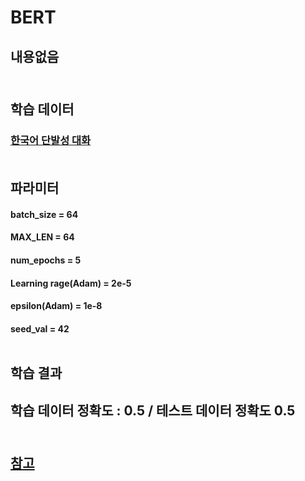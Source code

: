 
# BERT
## 내용없음 <br/><br/>


## 학습 데이터 
### [한국어 단발성 대화](https://aihub.or.kr/opendata/keti-data/recognition-laguage/KETI-02-009)<br/><br/>


## 파라미터  
#### batch_size = 64
#### MAX_LEN = 64
#### num_epochs = 5
#### Learning rage(Adam) = 2e-5
#### epsilon(Adam) = 1e-8
#### seed_val = 42  <br/><br/>



## 학습 결과
## 학습 데이터 정확도 : 0.5 / 테스트 데이터 정확도 0.5<br/><br/>



## [참고](https://mccormickml.com/2019/07/22/BERT-fine-tuning/)
